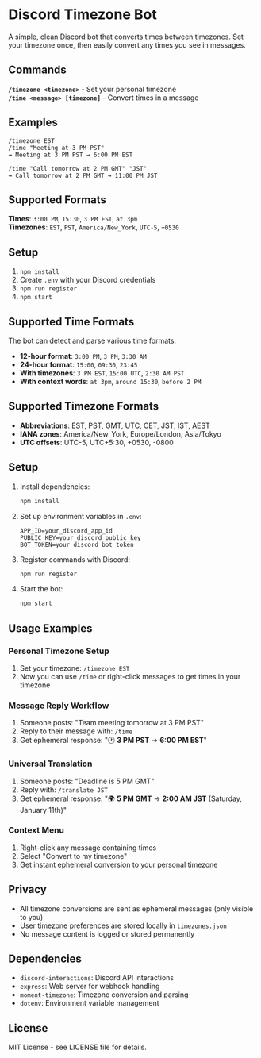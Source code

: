 # Discord Timezone Bot

A simple, clean Discord bot that converts times between timezones. Set your timezone once, then easily convert any times you see in messages.

## Commands

**`/timezone <timezone>`** - Set your personal timezone  
**`/time <message> [timezone]`** - Convert times in a message

## Examples

```
/timezone EST
/time "Meeting at 3 PM PST"
→ Meeting at 3 PM PST → 6:00 PM EST

/time "Call tomorrow at 2 PM GMT" "JST" 
→ Call tomorrow at 2 PM GMT → 11:00 PM JST
```

## Supported Formats

**Times**: `3:00 PM`, `15:30`, `3 PM EST`, `at 3pm`  
**Timezones**: `EST`, `PST`, `America/New_York`, `UTC-5`, `+0530`

## Setup

1. `npm install`
2. Create `.env` with your Discord credentials
3. `npm run register` 
4. `npm start`

## Supported Time Formats

The bot can detect and parse various time formats:

- **12-hour format**: `3:00 PM`, `3 PM`, `3:30 AM`
- **24-hour format**: `15:00`, `09:30`, `23:45`
- **With timezones**: `3 PM EST`, `15:00 UTC`, `2:30 AM PST`
- **With context words**: `at 3pm`, `around 15:30`, `before 2 PM`

## Supported Timezone Formats

- **Abbreviations**: EST, PST, GMT, UTC, CET, JST, IST, AEST
- **IANA zones**: America/New_York, Europe/London, Asia/Tokyo
- **UTC offsets**: UTC-5, UTC+5:30, +0530, -0800

## Setup

1. Install dependencies:
   ```bash
   npm install
   ```

2. Set up environment variables in `.env`:
   ```
   APP_ID=your_discord_app_id
   PUBLIC_KEY=your_discord_public_key
   BOT_TOKEN=your_discord_bot_token
   ```

3. Register commands with Discord:
   ```bash
   npm run register
   ```

4. Start the bot:
   ```bash
   npm start
   ```

## Usage Examples

### Personal Timezone Setup
1. Set your timezone: `/timezone EST`
2. Now you can use `/time` or right-click messages to get times in your timezone

### Message Reply Workflow
1. Someone posts: "Team meeting tomorrow at 3 PM PST"
2. Reply to their message with: `/time`
3. Get ephemeral response: "🕐 **3 PM PST** → **6:00 PM EST**"

### Universal Translation
1. Someone posts: "Deadline is 5 PM GMT"
2. Reply with: `/translate JST`
3. Get ephemeral response: "🌍 **5 PM GMT** → **2:00 AM JST** (Saturday, January 11th)"

### Context Menu
1. Right-click any message containing times
2. Select "Convert to my timezone"
3. Get instant ephemeral conversion to your personal timezone

## Privacy

- All timezone conversions are sent as ephemeral messages (only visible to you)
- User timezone preferences are stored locally in `timezones.json`
- No message content is logged or stored permanently

## Dependencies

- `discord-interactions`: Discord API interactions
- `express`: Web server for webhook handling
- `moment-timezone`: Timezone conversion and parsing
- `dotenv`: Environment variable management

## License

MIT License - see LICENSE file for details.

